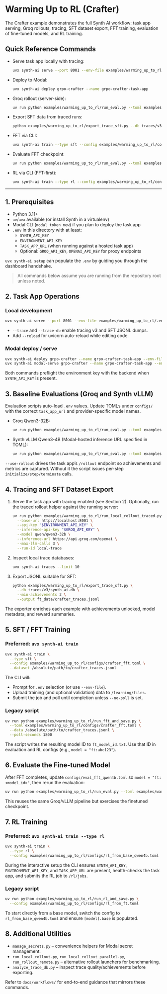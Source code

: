 # Warming Up to RL (Crafter)

The Crafter example demonstrates the full Synth AI workflow: task app serving, Groq rollouts, tracing, SFT dataset export, FFT training, evaluation of fine-tuned models, and RL training.

## Quick Reference Commands

- Serve task app locally with tracing:
  ```bash
  uvx synth-ai serve --port 8001 --env-file examples/warming_up_to_rl/.env --trace traces/v3
  ```
- Deploy to Modal:
  ```bash
  uvx synth-ai deploy grpo-crafter --name grpo-crafter-task-app
  ```
- Groq rollout (server-side):
  ```bash
  uv run python examples/warming_up_to_rl/run_eval.py --toml examples/warming_up_to_rl/configs/eval_groq_qwen32b.toml --use-rollout
  ```
- Export SFT data from traced runs:
  ```bash
  python examples/warming_up_to_rl/export_trace_sft.py --db traces/v3/synth_ai.db --output ft_data/crafter_traces.jsonl
  ```
- FFT via CLI:
  ```bash
  uvx synth-ai train --type sft --config examples/warming_up_to_rl/configs/crafter_fft.toml --dataset /absolute/path/to/data.jsonl
  ```
- Evaluate FFT checkpoint:
  ```bash
  uv run python examples/warming_up_to_rl/run_eval.py --toml examples/warming_up_to_rl/configs/eval_fft_qwen4b.toml --use-rollout
  ```
- RL via CLI (FFT-first):
  ```bash
  uvx synth-ai train --type rl --config examples/warming_up_to_rl/configs/rl_from_ft.toml
  ```

---

## 1. Prerequisites

- Python 3.11+
- `uv`/`uvx` available (or install Synth in a virtualenv)
- Modal CLI (`modal token new`) if you plan to deploy the task app
- `.env` in this directory with at least:
  - `SYNTH_API_KEY`
  - `ENVIRONMENT_API_KEY`
  - `TASK_APP_URL` (when running against a hosted task app)
  - Optional: `GROQ_API_KEY`, `OPENAI_API_KEY` for proxy endpoints

`uvx synth-ai setup` can populate the `.env` by guiding you through the dashboard handshake.

> All commands below assume you are running from the repository root unless noted.

## 2. Task App Operations

### Local development

```bash
uvx synth-ai serve --port 8001 --env-file examples/warming_up_to_rl/.env --trace traces/v3 --trace-db traces/v3/synth_ai.db
```

- `--trace` and `--trace-db` enable tracing v3 and SFT JSONL dumps.
- Add `--reload` for uvicorn auto-reload while editing code.

### Modal deploy / serve

```bash
uvx synth-ai deploy grpo-crafter --name grpo-crafter-task-app --env-file examples/warming_up_to_rl/.env
uvx synth-ai modal-serve grpo-crafter --name grpo-crafter-task-app --env-file examples/warming_up_to_rl/.env
```

Both commands preflight the environment key with the backend when `SYNTH_API_KEY` is present.

## 3. Baseline Evaluations (Groq and Synth vLLM)

Evaluation scripts auto-load `.env` values. Update TOMLs under `configs/` with the correct `task_app_url` and provider-specific model names.

- Groq Qwen3-32B:
  ```bash
  uv run python examples/warming_up_to_rl/run_eval.py --toml examples/warming_up_to_rl/configs/eval_groq_qwen32b.toml --use-rollout
  ```
- Synth vLLM Qwen3-4B (Modal-hosted inference URL specified in TOML):
  ```bash
  uv run python examples/warming_up_to_rl/run_eval.py --toml examples/warming_up_to_rl/configs/eval_modal_qwen4b.toml --use-rollout
  ```

`--use-rollout` drives the task app’s `/rollout` endpoint so achievements and metrics are captured. Without it the script issues per-step `initialize/step/terminate` calls.

## 4. Tracing and SFT Dataset Export

1. Serve the task app with tracing enabled (see Section 2). Optionally, run the traced rollout helper against the running server:
   ```bash
   uv run python examples/warming_up_to_rl/run_local_rollout_traced.py \
     --base-url http://localhost:8001 \
     --api-key "$ENVIRONMENT_API_KEY" \
     --inference-api-key "$GROQ_API_KEY" \
     --model qwen/qwen3-32b \
     --inference-url https://api.groq.com/openai \
     --max-llm-calls 3 \
     --run-id local-trace
   ```
2. Inspect local trace databases:
   ```bash
   uvx synth-ai traces --limit 10
   ```
3. Export JSONL suitable for SFT:
   ```bash
   python examples/warming_up_to_rl/export_trace_sft.py \
     --db traces/v3/synth_ai.db \
     --min-achievements 3 \
     --output ft_data/crafter_traces.jsonl
   ```

The exporter enriches each example with achievements unlocked, model metadata, and reward summaries.

## 5. SFT / FFT Training

### Preferred: `uvx synth-ai train`

```bash
uvx synth-ai train \
  --type sft \
  --config examples/warming_up_to_rl/configs/crafter_fft.toml \
  --dataset /absolute/path/to/crafter_traces.jsonl
```

The CLI will:
- Prompt for `.env` selection (or use `--env-file`).
- Upload training (and optional validation) data to `/learning/files`.
- Submit the job and poll until completion unless `--no-poll` is set.

### Legacy script

```bash
uv run python examples/warming_up_to_rl/run_fft_and_save.py \
  --toml examples/warming_up_to_rl/configs/crafter_fft.toml \
  --data /absolute/path/to/crafter_traces.jsonl \
  --poll-seconds 1800
```

The script writes the resulting model ID to `ft_model_id.txt`. Use that ID in evaluation and RL configs (e.g., `model = "ft:abc123"`).

## 6. Evaluate the Fine-tuned Model

After FFT completes, update `configs/eval_fft_qwen4b.toml` so `model = "ft:<model_id>"`, then rerun the evaluation:

```bash
uv run python examples/warming_up_to_rl/run_eval.py --toml examples/warming_up_to_rl/configs/eval_fft_qwen4b.toml --use-rollout
```

This reuses the same Groq/vLLM pipeline but exercises the finetuned checkpoint.

## 7. RL Training

### Preferred: `uvx synth-ai train --type rl`

```bash
uvx synth-ai train \
  --type rl \
  --config examples/warming_up_to_rl/configs/rl_from_base_qwen4b.toml
```

During the interactive setup the CLI ensures `SYNTH_API_KEY`, `ENVIRONMENT_API_KEY`, and `TASK_APP_URL` are present, health-checks the task app, and submits the RL job to `/rl/jobs`.

### Legacy script

```bash
uv run python examples/warming_up_to_rl/run_rl_and_save.py \
  --config examples/warming_up_to_rl/configs/rl_from_ft.toml
```

To start directly from a base model, switch the config to `rl_from_base_qwen4b.toml` and ensure `[model].base` is populated.

## 8. Additional Utilities

- `manage_secrets.py` – convenience helpers for Modal secret management.
- `run_local_rollout.py`, `run_local_rollout_parallel.py`, `run_rollout_remote.py` – alternative rollout launchers for benchmarking.
- `analyze_trace_db.py` – inspect trace quality/achievements before exporting.

Refer to `docs/workflows/` for end-to-end guidance that mirrors these commands.
